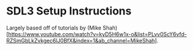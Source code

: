 # SDL3 Setup Instructions

Largely based off of tutorials by (Mike Shah)[https://www.youtube.com/watch?v=kyD5H6w1x-o&list=PLvv0ScY6vfd-RZSmGbLkZvkgec6lJ0BfX&index=1&ab_channel=MikeShah].